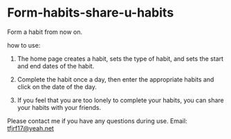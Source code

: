 # Form-habits-share-u-habits

Form a habit from now on.

how to use:

1. The home page creates a habit, sets the type of habit, and sets the start and end dates of the habit.

2. Complete the habit once a day, then enter the appropriate habits and click on the date of the day.

3. If you feel that you are too lonely to complete your habits, you can share your habits with your friends.


Please contact me if you have any questions during use.
Email: tfjrf17@yeah.net
